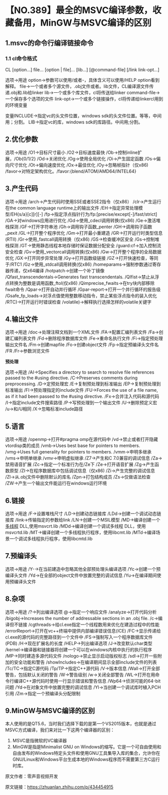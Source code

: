 # 【NO.389】最全的MSVC编译参数，收藏备用，MinGW与MSVC编译的区别

## 1.**msvc的命令行编译链接命令**

### 1.1 **cl命令格式**


CL [option…] file… [option | file]… [lib…] [@command-file] [/link link-opt…]

选项→用途
option→参数可以使用/或者-，具体含义可以使用/HELP option看到解释。
file→一个或者多个源文件，.obj文件或者。lib文件，CL编译源文件传递.obj和.lib给linker
lib→一个或多个库文件，cl将传送给linker
command-file→一个保存多个选项的文件
link-opt→一个或多个链接操作，cl将传递给linkercl用到的环境变量

变量INCLUDE→指定vc的头文件位置，windows sdk的头文件位置。等等，中间用；分割。
LIB→指定vc的库，windows sdk的库路径。中间用;分割。

##  2.**优化参数**


选项→用途
/O1→目标尺寸最小
/O2→目标速度最快
/Ob→控制inline扩展，/Ob{0/1/2}
/Od→关闭优化
/Og→使用全局优化
/Oi→产生固定函数
/Os→偏向尺寸优化
/Ot→偏向速度优化
/Ox→最佳优化
/Oy→忽略帧指针（仅x86)
/favor→对特定架构优化。/favor:{blend/ATOM/AMD64/INTEL64}

##  3.**产生代码**


选项→用途
/arch→产生代码时使用SSE或者SSE2指令（仅x86）
/clr→产生运行在the common language runtime上的输出文件
/EH→指定异常处理模型/EH{s/a}[c][r][-]
/fp→指定浮点指针行为/fp:[precise/except[-]/fast/strict]
/GA→对windows应用进行优化
/Gd→使用_cdecl调用转换(仅x86)
/Ge→激活堆栈探测
/GF→打开字符串池
/Gh→调用钩子函数_penter
/GH→调用钩子函数_pexit
/GL→打开整个程序优化
/Gm→打开最小重建造
/GR→打开运行时类型信息(RTII)
/Gr→使用_fastcall调用转换（仅x86)
/GS→检查缓冲区安全
/Gs→控制堆栈探测
/GT→使用静态线程本地存储时保证数据分配安全
/guard:cf→加入控制流安全检查
/Gv→使用_vectorcall调用转换(仅x86)
/Gw→打开整个程序的全局数据优化
/GX→打开同步异常处理
/Gy→打开函数级链接
/GZ→打开快速检查，等同于/RTC1
/Gz→使用_stdcall调用转换(仅x86)
/homeparams→强制参数通过寄存器传递，仅x64编译
/hotpatch→创建一个补丁镜像
/Qfast_transcendentals→Generates fast transcendentals.
/QIfist→禁止从浮点转换为整数是调用函数_ftol(仅x86)
/Qimprecise_fwaits→在try块内部移除fwait命令
/Qpar→打开自动并行循环
/Gpar-report→打开一个并行循环的报告级
/Gsafe_fp_loads→对浮点值使用整数移动指令，禁止某些浮点指令的装入优化
/RTC)→打开运行时错误检查
/volatile)→解释执行选择怎样的volatile关键字

##  4.**输出文件**


选项→用途
/doc→处理注释文档到一个XML文件
/FA→配置汇编列表文件
/Fa→创建汇编列表文件
/Fd→删除程序数据库文件
/Fe→重命名执行文件
/Fi→指定预处理输出文件名
/Fm→创建mapfile
/Fo→创建object文件
/Fp→指定预编译头文件名
/FR /Fr→参数浏览文件


**预处理**


选项→用途
/AI→Specifies a directory to search to resolve file references passed to the #using directive.
/C→Preserves comments during preprocessing.
/D→定预处理宏
/E→复制预处理到标准输出
/EP→复制预处理到标准输出
/FI→预处理指定的include文件
/FU→Forces the use of a file name, as if it had been passed to the #using directive.
/Fx→合并注入代码和源代码
/I→指定include文件搜索路径
/P→写预处理到一个输出文件
/U→删除预定义宏
/u→和/U相同
/X→忽略标准include路径

##  5.**语言**


选项→用途
/openmp→打开#pragma omp在源代码中
/vd→禁止或者打开隐藏vtordisp类的成员
/vmb→Uses best base for pointers to members.
/vmg→Uses full generality for pointers to members.
/vmm→申明多继承
/vms→申明单继承
/vmv→申明虚拟继承
/Z7→产生和C 7.0兼容的调试信息
/Za→禁用语音扩展
/Zc→指定一个标准行为在/Ze下
/Ze→打开语音扩展
/Zg→产生函数原型
/ZI→在程序数据库中包括调试信息（仅x86)
/Zi→产生完整的调试信息
/Zl→从.obj文件中删除默认的库名
/Zpn→打包结构成员
/Zs→仅做语法检查
/ZW→产生一个输出文件能运行在windows运行环境

## 6.**链接**


选项→用途
/F→设置堆栈尺寸
/LD→创建动态链接库
/LDd→创建一个调试动态链接库
/link→传输指定的参数给link
/LN→创建一个MSIL模型
/MD→编译创建一个[多线程](https://link.zhihu.com/?target=https%3A//so.csdn.net/so/search%3Ffrom%3Dpc_blog_highlight%26q%3D%E5%A4%9A%E7%BA%BF%E7%A8%8B) DLL,使用msvcrt.lib
/MDd→编译创建一个调试多线程 DLL，使用msvcrtd.lib
/MT→编译创建一个多线程执行程序，使用libcmt.lib
/MTd→编译场景一个调试多线程执行程序，使用libcmtd.lib

## 7.**预编译头**


选项→用途
/Y-→在当前建造中忽略其他全部预处理头编译选项
/Yc→创建一个预编译头文件
/Yd→在全部的object文件中放置完整的调试信息
/Yu→在编译期间使用预编译头文件

##  8.**杂项**


选项→用途
/?→列出编译选项
@→指定一个响应文件
/analyze→打开代码分析
/bigobj→Increases the number of addressable sections in an .obj file.
/c→编译但不链接
/cgthreads→给cl.exe指定一个线程数用来优化在建造过程中的性能
/errorReport→打开在vc++终端中提供内部编译错误信息(ICE)
/FC→显示传递给cl.exe的源代码的完整路径到一个文件中
/FS→强制写入一个程序数据库文件(PDB)
/H→现在扩展名的长度
/HELP→列出编译选项
/J→改变默认char类型
/kernel→编译器和链接器将创建一个可以在windows内核中执行的执行程序
/MP→同时建造多源代码文件
/nologo→禁止显示启动版权标志
/sdl→打开一些附加的安全功能和警告
/showIncludes→在编译期间显示全部include文件的列表
/Tc/TC→指定C源代码
/Tp/TP→指定C++源代码
/V→版本信息
/Wall→打开全部警告，包括默认关闭的警告
/W→警告级别
/w→关闭全部警告
/WL→打开在用命令行编译C++源代码时使用一行显示错误和警告信息
/Wp64→侦测可能的64-bit问题
/Yd→在对象文件中放置完整的调试信息
/Yl→当创建一个调试库时植入PCH引用
/Zm→指定一个预编译头分配限制

## 9.**MinGW与MSVC编译的区别**

本人使用的是QT5.6，当时我们选择下载的是第一个VS2015版本，也就是通过MSVC方式编译，我们来对比一下这两个编译器的区别：

1. MSVC是指微软的VC编译器
2. MinGW是指是Minimalist GNU on Windows的缩写。它是一个可自由使用和自由发布的Windows特定头文件和使用GNU工具集导入库的集合，允许你在GNU/Linux和Windows平台生成本地的Windows程序而不需要第三方C运行时库。

原文作者：零声音视频开发

原文链接：https://zhuanlan.zhihu.com/p/434454915